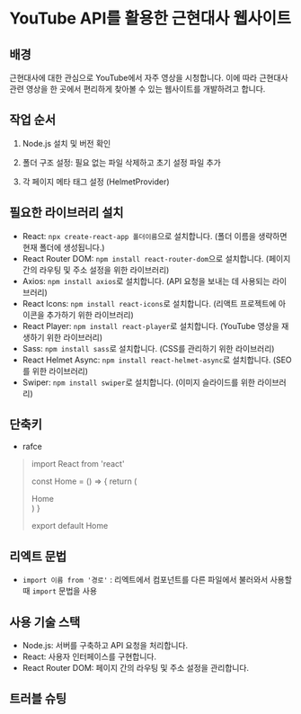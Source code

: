 # YouTube API를 활용한 근현대사 웹사이트

## 배경
근현대사에 대한 관심으로 YouTube에서 자주 영상을 시청합니다. 이에 따라 근현대사 관련 영상을 한 곳에서 편리하게 찾아볼 수 있는 웹사이트를 개발하려고 합니다.

## 작업 순서
1. Node.js 설치 및 버전 확인
2. 폴더 구조 설정: 필요 없는 파일 삭제하고 초기 설정 파일 추가

7. 각 페이지 메타 태그 설정 (HelmetProvider)

## 필요한 라이브러리 설치
- React: `npx create-react-app 폴더이름`으로 설치합니다. (폴더 이름을 생략하면 현재 폴더에 생성됩니다.)
- React Router DOM: `npm install react-router-dom`으로 설치합니다. (페이지 간의 라우팅 및 주소 설정을 위한 라이브러리)
- Axios: `npm install axios`로 설치합니다. (API 요청을 보내는 데 사용되는 라이브러리)
- React Icons: `npm install react-icons`로 설치합니다. (리액트 프로젝트에 아이콘을 추가하기 위한 라이브러리)
- React Player: `npm install react-player`로 설치합니다. (YouTube 영상을 재생하기 위한 라이브러리)
- Sass: `npm install sass`로 설치합니다. (CSS를 관리하기 위한 라이브러리)
- React Helmet Async: `npm install react-helmet-async`로 설치합니다. (SEO를 위한 라이브러리)
- Swiper: `npm install swiper`로 설치합니다. (이미지 슬라이드를 위한 라이브러리)

## 단축키
- rafce
>import React from 'react'
>
>const Home = () => {
>    return (
>        <div>Home</div>
>    )
>}
>
>export default Home

## 리엑트 문법
- `import 이름 from '경로'` : 리엑트에서 컴포넌트를 다른 파일에서 불러와서 사용할 때 `import` 문법을 사용

## 사용 기술 스택
- Node.js: 서버를 구축하고 API 요청을 처리합니다.
- React: 사용자 인터페이스를 구현합니다.
- React Router DOM: 페이지 간의 라우팅 및 주소 설정을 관리합니다.

## 트러블 슈팅

